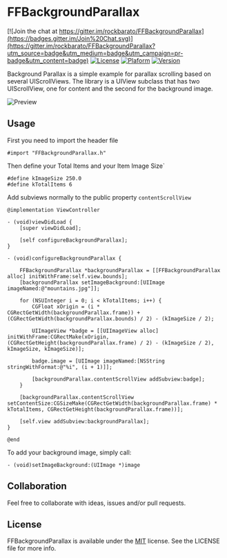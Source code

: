 FFBackgroundParallax
====================
[![Join the chat at https://gitter.im/rockbarato/FFBackgroundParallax](https://badges.gitter.im/Join%20Chat.svg)](https://gitter.im/rockbarato/FFBackgroundParallax?utm_source=badge&utm_medium=badge&utm_campaign=pr-badge&utm_content=badge)
[![License](http://img.shields.io/badge/license-MIT-blue.svg)](http://opensource.org/licenses/MIT)
[![Plaform](https://img.shields.io/badge/Platform-iOS-lightgrey.svg)](https://github.com/rockbarato/FFBackgroundParallax)
[![Version](https://img.shields.io/badge/Version-1.1.0-ff69b4.svg)](https://github.com/rockbarato/FFBackgroundParallax)

Background Parallax is a simple example for parallax scrolling based on several UIScrollViews. The library is a UIView subclass that has two UIScrollView, one for content and the second for the background image.

![Preview](https://s3.amazonaws.com/f.cl.ly/items/2t3f2v1L0R1K3K0m012K/BackgroundParallax.gif)

## Usage

First you need to import the header file

```objc
#import "FFBackgroundParallax.h"
```

Then define your Total Items and your Item Image Size`

```objc
#define kImageSize 250.0
#define kTotalItems 6
```

Add subviews normally to the public property `contentScrollView`

```objc
@implementation ViewController

- (void)viewDidLoad {
	[super viewDidLoad];
	
	[self configureBackgroundParallax];
}

- (void)configureBackgroundParallax {
	
	FFBackgroundParallax *backgroundParallax = [[FFBackgroundParallax alloc] initWithFrame:self.view.bounds];
	[backgroundParallax setImageBackground:[UIImage imageNamed:@"mountains.jpg"]];
	
	for (NSUInteger i = 0; i < kTotalItems; i++) {
		CGFloat xOrigin = (i * CGRectGetWidth(backgroundParallax.frame)) + (CGRectGetWidth(backgroundParallax.bounds) / 2) - (kImageSize / 2);
		
		UIImageView *badge = [[UIImageView alloc] initWithFrame:CGRectMake(xOrigin, (CGRectGetHeight(backgroundParallax.frame) / 2) - (kImageSize / 2), kImageSize, kImageSize)];
		
		badge.image = [UIImage imageNamed:[NSString stringWithFormat:@"%i", (i + 1)]];
		
		[backgroundParallax.contentScrollView addSubview:badge];
	}
	
	[backgroundParallax.contentScrollView setContentSize:CGSizeMake(CGRectGetWidth(backgroundParallax.frame) * kTotalItems, CGRectGetHeight(backgroundParallax.frame))];
	
	[self.view addSubview:backgroundParallax];
}

@end
```

To add your background image, simply call:

```objc
- (void)setImageBackground:(UIImage *)image
```

## Collaboration

Feel free to collaborate with ideas, issues and/or pull requests.

## License
FFBackgroundParallax is available under the [MIT](http://opensource.org/licenses/MIT) license. See the LICENSE file for more info.
